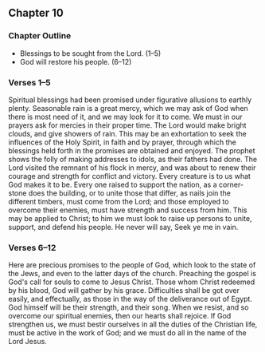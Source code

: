 ## Chapter 10

### Chapter Outline

- Blessings to be sought from the Lord. (1–5)
- God will restore his people. (6–12)

### Verses 1–5

Spiritual blessings had been promised under figurative allusions to earthly plenty. Seasonable rain is a great mercy, which we may ask of God when there is most need of it, and we may look for it to come. We must in our prayers ask for mercies in their proper time. The Lord would make bright clouds, and give showers of rain. This may be an exhortation to seek the influences of the Holy Spirit, in faith and by prayer, through which the blessings held forth in the promises are obtained and enjoyed. The prophet shows the folly of making addresses to idols, as their fathers had done. The Lord visited the remnant of his flock in mercy, and was about to renew their courage and strength for conflict and victory. Every creature is to us what God makes it to be. Every one raised to support the nation, as a corner-stone does the building, or to unite those that differ, as nails join the different timbers, must come from the Lord; and those employed to overcome their enemies, must have strength and success from him. This may be applied to Christ; to him we must look to raise up persons to unite, support, and defend his people. He never will say, Seek ye me in vain.

### Verses 6–12

Here are precious promises to the people of God, which look to the state of the Jews, and even to the latter days of the church. Preaching the gospel is God's call for souls to come to Jesus Christ. Those whom Christ redeemed by his blood, God will gather by his grace. Difficulties shall be got over easily, and effectually, as those in the way of the deliverance out of Egypt. God himself will be their strength, and their song. When we resist, and so overcome our spiritual enemies, then our hearts shall rejoice. If God strengthen us, we must bestir ourselves in all the duties of the Christian life, must be active in the work of God; and we must do all in the name of the Lord Jesus.

